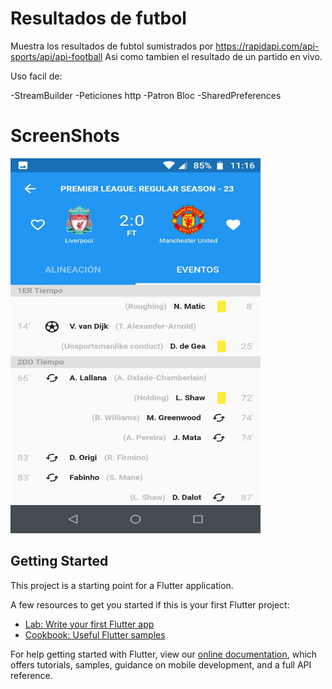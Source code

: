 # Resultados de futbol

Muestra los resultados de fubtol sumistrados por https://rapidapi.com/api-sports/api/api-football
Asi como tambien el resultado de un partido en vivo.

Uso facil de:

-StreamBuilder
-Peticiones http
-Patron Bloc
-SharedPreferences

# ScreenShots
<img src="https://github.com/juanmar021/resultados-futbol/blob/master/capturas/img1.jpeg" width="400" height="600" />



## Getting Started

This project is a starting point for a Flutter application.

A few resources to get you started if this is your first Flutter project:

- [Lab: Write your first Flutter app](https://flutter.dev/docs/get-started/codelab)
- [Cookbook: Useful Flutter samples](https://flutter.dev/docs/cookbook)

For help getting started with Flutter, view our
[online documentation](https://flutter.dev/docs), which offers tutorials,
samples, guidance on mobile development, and a full API reference.
